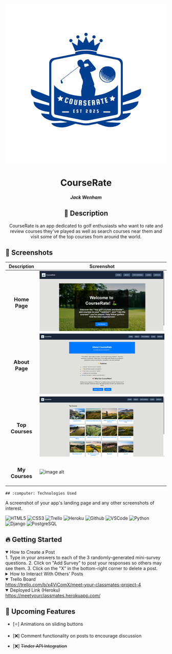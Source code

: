 <div id="header" align="center">

  ![image alt](https://github.com/JWenham22/unit4-project/blob/main/CourseRate.png?raw=true)

</div>

<div id="description" align="center">

  # CourseRate
  
  ##### Jack Wenham
  
  ## :pencil: Description
  
  CourseRate is an app dedicated to golf enthusiasts who want to rate and review courses they've played as well as 
  search courses near them and visit some of the top courses from around the world.

</div>

  ## :camera_flash: Screenshots 

  |   Description | Screenshot | 
  |:-------------:| -----------|
  | <h3 align="center">Home Page</h3> | ![image alt](https://github.com/JWenham22/unit4-project/blob/main/Screenshot%202025-03-17%20172915.png?raw=true)
  | <h3 align="center">About Page</h3> | ![image alt](https://github.com/JWenham22/unit4-project/blob/main/Screenshot%202025-03-17%20173016.png?raw=true)
  | <h3 align="center">Top Courses</h3> | ![image alt](https://github.com/JWenham22/unit4-project/blob/main/Screenshot%202025-03-17%20173103.png?raw=true)
  | <h3 align="center">My Courses</h3> | ![image alt]()
  


    ## :computer: Technologies Used
  A screenshot of your app's landing page and any other screenshots of interest.

 
  ![HTML5](https://img.shields.io/badge/-HTML5-05122A?style=flat&logo=html5)
  ![CSS3](https://img.shields.io/badge/-CSS-05122A?style=flat&logo=css3)
  ![Trello](https://img.shields.io/badge/-Trello-05122A?style=flat&logo=trello)
  ![Heroku](https://img.shields.io/badge/-Heroku-05122A?style=flat&logo=heroku)
  ![Github](https://img.shields.io/badge/-GitHub-05122A?style=flat&logo=github)
  ![VSCode](https://img.shields.io/badge/-VS_Code-05122A?style=flat&logo=visualstudio)
  ![Python](https://img.shields.io/badge/-Python-05122A?style=flat&logo=python)
  ![Django](https://img.shields.io/badge/-Django-05122A?style=flat&logo=django)
  ![PostgreSQL](https://img.shields.io/badge/-PostgreSQL-05122A?style=flat&logo=postgresql)

## :fire: Getting Started

<details open>
  <summary> How to Create a Post </summary>
    1. Type in your answers to each of the 3 randomly-generated mini-survey questions.
    2. Click on "Add Survey" to post your responses so others may see them.
    3. Click on the "X" in the bottom-right corner to delete a post.
</details>

<details>
  <summary> How to Interact With Others' Posts </summary>
    1. Posts may be "liked" or "disliked" by clicking on the thumbs up or down button on their card.
    2. To reveal the author of a post, hover over the `Who could it possibly be?` button.
    3. To see more posts by the same user, click on the revealed username and profile picture.
</details>

<details open>
  <summary> Trello Board </summary>
  <a href="https://trello.com/b/x4ViComX/meet-your-classmates-project-4"
    > https://trello.com/b/x4ViComX/meet-your-classmates-project-4 </a
  >
</details>

<details open>
  <summary> Deployed Link (Heroku) </summary>
  <a href="https://meetyourclassmates.herokuapp.com/"
    > https://meetyourclassmates.herokuapp.com/ </a
  >
</details>

## :satellite: Upcoming Features

- [:star:] Animations on sliding buttons

- [:x:] Comment functionality on posts to encourage discussion

- [:x:] ~~Tinder API Integration~~
